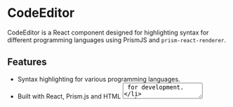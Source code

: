 # CodeEditor

CodeEditor is a React component designed for highlighting syntax for different programming languages using PrismJS and `prism-react-renderer`.

## Features

- Syntax highlighting for various programming languages.
- Built with React, Prism.js and HTML <textarea> for development.

## Implementation Details

It has been designed to be compatible with other components that use different syntax highlighting for different programming languages. This means that we can modify the highlighting for all languages. 
Here, I have used HTML <textarea> and <Highlight> from prism-rreact-renderer. To match with the requirements, I created a textarea which is later highlighted according to the text user is going to type and overlapped it with the highlighted text paragraph. Textarea uses transparent user input style so that it looks like the typing is occuring on higlighted paragraph only.
